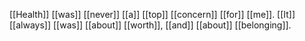 [[Health]] [[was]] [[never]] [[a]] [[top]] [[concern]] [[for]] [[me]]. [[It]] [[always]] [[was]] [[about]] [[worth]], [[and]] [[about]] [[belonging]].